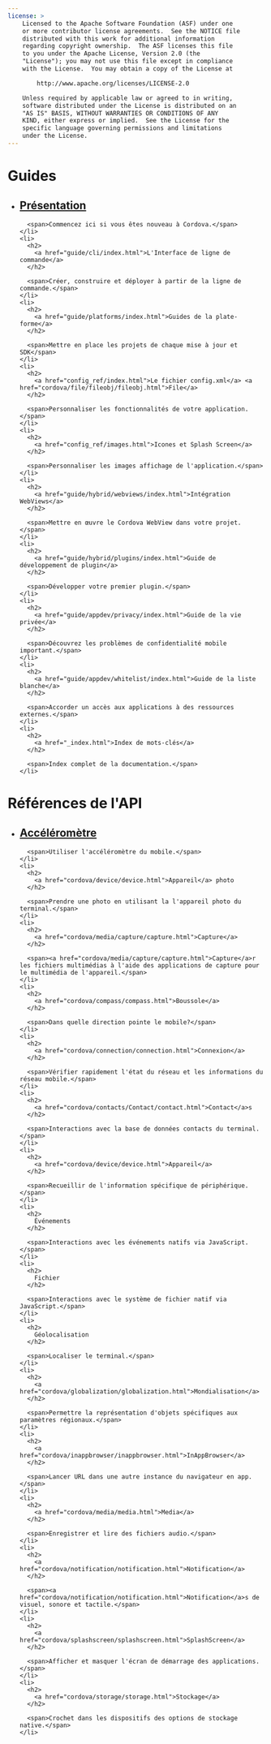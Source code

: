 ```yaml
---
license: >
    Licensed to the Apache Software Foundation (ASF) under one
    or more contributor license agreements.  See the NOTICE file
    distributed with this work for additional information
    regarding copyright ownership.  The ASF licenses this file
    to you under the Apache License, Version 2.0 (the
    "License"); you may not use this file except in compliance
    with the License.  You may obtain a copy of the License at

        http://www.apache.org/licenses/LICENSE-2.0

    Unless required by applicable law or agreed to in writing,
    software distributed under the License is distributed on an
    "AS IS" BASIS, WITHOUT WARRANTIES OR CONDITIONS OF ANY
    KIND, either express or implied.  See the License for the
    specific language governing permissions and limitations
    under the License.
---
```


<div id="home">
  <h1>
    Guides
  </h1>
  
  <ul>
    <li>
      <h2>
        <a href="guide/overview/index.html">Présentation</a>
      </h2>
      
      <span>Commencez ici si vous êtes nouveau à Cordova.</span>
    </li>
    <li>
      <h2>
        <a href="guide/cli/index.html">L'Interface de ligne de commande</a>
      </h2>
      
      <span>Créer, construire et déployer à partir de la ligne de commande.</span>
    </li>
    <li>
      <h2>
        <a href="guide/platforms/index.html">Guides de la plate-forme</a>
      </h2>
      
      <span>Mettre en place les projets de chaque mise à jour et SDK</span>
    </li>
    <li>
      <h2>
        <a href="config_ref/index.html">Le fichier config.xml</a> <a href="cordova/file/fileobj/fileobj.html">File</a>
      </h2>
      
      <span>Personnaliser les fonctionnalités de votre application.</span>
    </li>
    <li>
      <h2>
        <a href="config_ref/images.html">Icones et Splash Screen</a>
      </h2>
      
      <span>Personnaliser les images affichage de l'application.</span>
    </li>
    <li>
      <h2>
        <a href="guide/hybrid/webviews/index.html">Intégration WebViews</a>
      </h2>
      
      <span>Mettre en œuvre le Cordova WebView dans votre projet.</span>
    </li>
    <li>
      <h2>
        <a href="guide/hybrid/plugins/index.html">Guide de développement de plugin</a>
      </h2>
      
      <span>Développer votre premier plugin.</span>
    </li>
    <li>
      <h2>
        <a href="guide/appdev/privacy/index.html">Guide de la vie privée</a>
      </h2>
      
      <span>Découvrez les problèmes de confidentialité mobile important.</span>
    </li>
    <li>
      <h2>
        <a href="guide/appdev/whitelist/index.html">Guide de la liste blanche</a>
      </h2>
      
      <span>Accorder un accès aux applications à des ressources externes.</span>
    </li>
    <li>
      <h2>
        <a href="_index.html">Index de mots-clés</a>
      </h2>
      
      <span>Index complet de la documentation.</span>
    </li>
  </ul>
  
  <h1>
    Références de l'API
  </h1>
  
  <ul>
    <li>
      <h2>
        <a href="cordova/accelerometer/accelerometer.html">Accéléromètre</a>
      </h2>
      
      <span>Utiliser l'accéléromètre du mobile.</span>
    </li>
    <li>
      <h2>
        <a href="cordova/device/device.html">Appareil</a> photo
      </h2>
      
      <span>Prendre une photo en utilisant la l'appareil photo du terminal.</span>
    </li>
    <li>
      <h2>
        <a href="cordova/media/capture/capture.html">Capture</a>
      </h2>
      
      <span><a href="cordova/media/capture/capture.html">Capture</a>r les fichiers multimédias à l'aide des applications de capture pour le multimédia de l'appareil.</span>
    </li>
    <li>
      <h2>
        <a href="cordova/compass/compass.html">Boussole</a>
      </h2>
      
      <span>Dans quelle direction pointe le mobile?</span>
    </li>
    <li>
      <h2>
        <a href="cordova/connection/connection.html">Connexion</a>
      </h2>
      
      <span>Vérifier rapidement l'état du réseau et les informations du réseau mobile.</span>
    </li>
    <li>
      <h2>
        <a href="cordova/contacts/Contact/contact.html">Contact</a>s
      </h2>
      
      <span>Interactions avec la base de données contacts du terminal.</span>
    </li>
    <li>
      <h2>
        <a href="cordova/device/device.html">Appareil</a>
      </h2>
      
      <span>Recueillir de l'information spécifique de périphérique.</span>
    </li>
    <li>
      <h2>
        Événements
      </h2>
      
      <span>Interactions avec les événements natifs via JavaScript.</span>
    </li>
    <li>
      <h2>
        Fichier
      </h2>
      
      <span>Interactions avec le système de fichier natif via JavaScript.</span>
    </li>
    <li>
      <h2>
        Géolocalisation
      </h2>
      
      <span>Localiser le terminal.</span>
    </li>
    <li>
      <h2>
        <a href="cordova/globalization/globalization.html">Mondialisation</a>
      </h2>
      
      <span>Permettre la représentation d'objets spécifiques aux paramètres régionaux.</span>
    </li>
    <li>
      <h2>
        <a href="cordova/inappbrowser/inappbrowser.html">InAppBrowser</a>
      </h2>
      
      <span>Lancer URL dans une autre instance du navigateur en app.</span>
    </li>
    <li>
      <h2>
        <a href="cordova/media/media.html">Media</a>
      </h2>
      
      <span>Enregistrer et lire des fichiers audio.</span>
    </li>
    <li>
      <h2>
        <a href="cordova/notification/notification.html">Notification</a>
      </h2>
      
      <span><a href="cordova/notification/notification.html">Notification</a>s de visuel, sonore et tactile.</span>
    </li>
    <li>
      <h2>
        <a href="cordova/splashscreen/splashscreen.html">SplashScreen</a>
      </h2>
      
      <span>Afficher et masquer l'écran de démarrage des applications.</span>
    </li>
    <li>
      <h2>
        <a href="cordova/storage/storage.html">Stockage</a>
      </h2>
      
      <span>Crochet dans les dispositifs des options de stockage native.</span>
    </li>
  </ul>
</div>